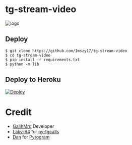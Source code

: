 # tg-stream-video

![logo](https://telegra.ph/file/824cba85b5b820fcd7dcd.jpg)
## Deploy
```
$ git clone https://github.com/Imszy17/tg-stream-video
$ cd tg-stream-video
$ pip install -r requirements.txt
$ python -m lib
```
## Deploy to Heroku

[![Deploy](https://www.herokucdn.com/deploy/button.svg)](https://heroku.com/deploy?template=https://github.com/galihmrd/Group-calls-video)


# Credit
- [GalihMrd](https://github.com/galihmrd) Developer
- [Laky-64](https://github.com/Laky-64) for [py-tgcalls](https://github.com/pytgcalls/pytgcalls)
- [Dan](https://github.com/delivrance) for [Pyrogram](https://github.com/pyrogram/pyrogram)


